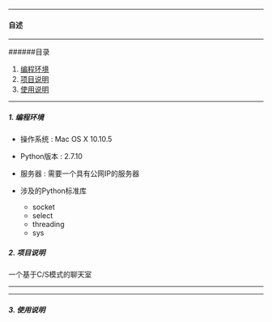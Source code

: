 --------------
<h4 id = 'CV'>自述</h4>

--------------

######目录

1. [编程环境](#c1)
2. [项目说明](#c2)
3. [使用说明](#c3)

--------------

<h5 id = 'c1'>1. 编程环境</h5>

* 操作系统 : Mac OS X 10.10.5

* Python版本 : 2.7.10

* 服务器 : 需要一个具有公网IP的服务器

* 涉及的Python标准库
  - socket
  - select
  - threading
  - sys

<h5 id = 'c2'>2. 项目说明</h5>

一个基于C/S模式的聊天室

---------------

---------------
<h5 id = 'c3'>3. 使用说明</h5>

